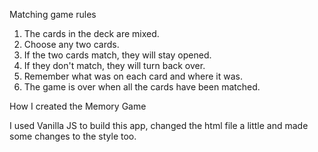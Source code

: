 Matching game rules

1. The cards in the deck are mixed.
2. Choose any two cards.
3. If the two cards match, they will stay opened.
4. If they don't match, they will turn back over.
5. Remember what was on each card and where it was.
6. The game is over when all the cards have been matched.


How I created the Memory Game

I used Vanilla JS to build this app, changed the html file a little and made some changes to the style too.


